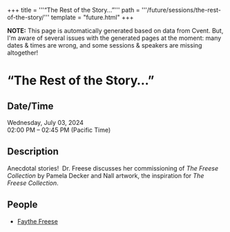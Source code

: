 +++
title = '''“The Rest of the Story…”'''
path = '''/future/sessions/the-rest-of-the-story/'''
template = "future.html"
+++

<p class="todo">
<strong>NOTE:</strong> This page is automatically generated based on data from Cvent.
But, I'm aware of several issues with the generated pages at the moment:
many dates & times are wrong, and some sessions & speakers are missing altogether!
</p>

<h1>“The Rest of the Story…”</h1>
<h2>Date/Time</h2>
<p>Wednesday, July 03, 2024<br>
02:00 PM – 02:45 PM (Pacific Time)</p>
<h2>Description</h2>
<div class="ag87-crtemvc-hsbk"><div class="css-vsf5of"><p class="carina-rte-public-DraftStyleDefault-block">Anecdotal stories!&nbsp; Dr. Freese discusses her commissioning of <span style="font-style: italic;">The Freese Collection</span> by Pamela Decker and Nall artwork, the inspiration for <span style="font-style: italic;">The Freese Collection</span>.</p></div></div>
<h2>People</h2>
<ul><li><a href="/future/performers/faythe-freese/">Faythe Freese</a></li></ul>

